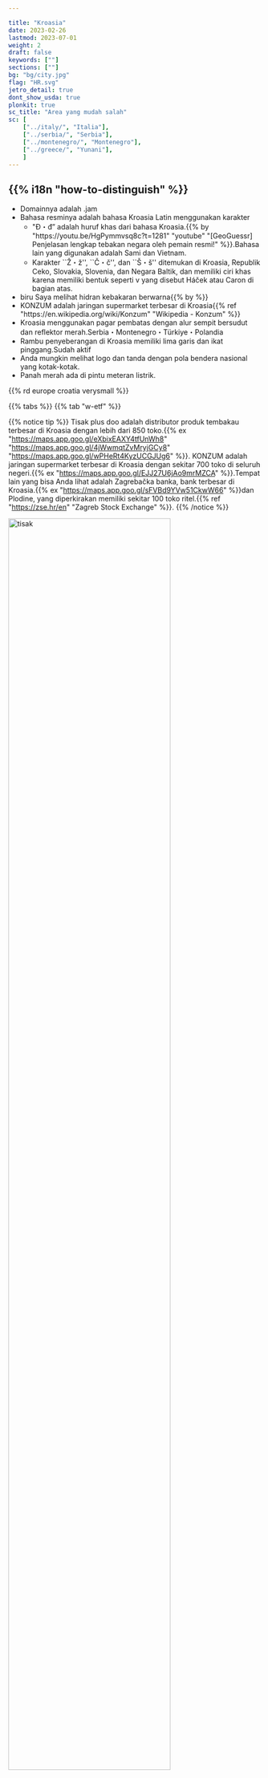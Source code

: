 ```yaml
---

title: "Kroasia"
date: 2023-02-26
lastmod: 2023-07-01
weight: 2
draft: false
keywords: [""]
sections: [""]
bg: "bg/city.jpg"
flag: "HR.svg"
jetro_detail: true
dont_show_usda: true
plonkit: true
sc_title: "Area yang mudah salah"
sc: [
    ["../italy/", "Italia"],
    ["../serbia/", "Serbia"],
    ["../montenegro/", "Montenegro"],
    ["../greece/", "Yunani"],
    ]
---
```


<div class="main-desciption country-description">
    <h2 class="section-title">{{% i18n "how-to-distinguish" %}}</h2>
    <ul class="rule-list">
        <li>Domainnya adalah <span class="quiz">.jam</span></li>
        <li>Bahasa resminya adalah bahasa Kroasia <span class="quiz">Latin</span> menggunakan karakter
            <ul>
                <li>"<span class="quiz">Đ・đ</span>” adalah huruf khas dari bahasa Kroasia.{{% by "https://youtu.be/HgPymmvsq8c?t=1281" "youtube" "[GeoGuessr] Penjelasan lengkap tebakan negara oleh pemain resmi!" %}}.Bahasa lain yang digunakan adalah Sami dan Vietnam.</li>
                <li>Karakter ``Ž・ž'', ``Č・č'', dan ``Š・š'' ditemukan di Kroasia, Republik Ceko, Slovakia, Slovenia, dan Negara Baltik, dan memiliki ciri khas karena memiliki bentuk seperti v yang disebut Háček atau Caron di bagian atas.</li>
            </ul>
        </li>
        <li><span class="quiz">biru</span> Saya melihat hidran kebakaran berwarna{{% by %}}</li>
        <li><span class="quiz">KONZUM</span> adalah jaringan supermarket terbesar di Kroasia{{% ref "https://en.wikipedia.org/wiki/Konzum" "Wikipedia - Konzum" %}}</li>
        <li>Kroasia menggunakan pagar pembatas dengan alur sempit bersudut dan reflektor merah.<span class="quiz">Serbia</span>・<span class="quiz">Montenegro</span>・Türkiye・Polandia</li>
        <li>Rambu penyeberangan di Kroasia memiliki lima garis dan ikat pinggang.<span class="quiz">Sudah aktif</span></li>
        <li>Anda mungkin melihat logo dan tanda dengan pola bendera nasional yang kotak-kotak.</li>
        <li class="no-evidence">Panah merah ada di pintu meteran listrik.</li>
    </ul>
    {{% rd europe croatia verysmall %}}
</div>


{{% tabs %}}
{{% tab "w-etf" %}}


{{% notice tip %}}
<span class="quiz">Tisak plus doo</span> adalah distributor produk tembakau terbesar di Kroasia dengan lebih dari 850 toko.{{% ex "https://maps.app.goo.gl/eXbixEAXY4tfUnWh8" "https://maps.app.goo.gl/4jWwmqtZvMryjGCy8" "https://maps.app.goo.gl/wPHeRt4KyzUCGJUg6" %}}.
<span class="quiz">KONZUM</span> adalah jaringan supermarket terbesar di Kroasia dengan sekitar 700 toko di seluruh negeri.{{% ex "https://maps.app.goo.gl/EJJ27U6jAo9mrMZCA" %}}.Tempat lain yang bisa Anda lihat adalah Zagrebačka banka, bank terbesar di Kroasia.{{% ex "https://maps.app.goo.gl/sFVBd9YVw51CkwW66" %}}dan Plodine, yang diperkirakan memiliki sekitar 100 toko ritel.{{% ref "https://zse.hr/en" "Zagreb Stock Exchange" %}}.
{{% /notice %}}


<div class="googlemap-if no-margin">
<img src="/rule/europe/croatia/split_croatia_1.jpg" alt="tisak" width="80%">
<img src="/rule/europe/croatia/sanski_most5.jpg" alt="konzum" width="80%">
</div>

{{% notice tip %}}
Ada dua bentuk khas di pinggir jalan.<span class="quiz">biru</span> Ada hidran kebakaran berwarna{{% ex "https://maps.app.goo.gl/AMmHBiaDFtHiP4HH6" "https://maps.app.goo.gl/g2qqL7da2hxLLmpp8" "https://goo.gl/maps/eYjfXEc6J9LdLNzQ9" "https://goo.gl/maps/4bZdWCQskrcwxcjZ7" %}}{{% by %}}.
{{% /notice %}}
<div class="googlemap-if no-margin">
<a data-flickr-embed="true" href="https://www.flickr.com/photos/khianti/9721208374/" title="Fire Hydrant"><img src="https://live.staticflickr.com/5537/9721208374_cea45cc06b_w.jpg" width="400" height="300" alt="Fire Hydrant"/></a>
<a data-flickr-embed="true" href="https://www.flickr.com/photos/enjoythevieweu/19634605133/in/photolist-KnNTBE-j7kkQ7-fP2JyW-TjEWVE-5tA7Xm-2mVquNr-8oXmDw-5pRahN-2pu3vZ-5pLNcZ-vV3u3H-yKGD4-yKGUG-yKGC9-yKGCM-yKGBN-yKGUk-yKGTX-yKGVn-yKGV1-yKGTq-6tzUdb-2o3BeQt-J6WkYY-5pR6Hs-ecTwKC-27f3Ymt-2ht24qe-9kUEq9-iQJ4fU-5Ry88-xKKFq-xKL1p-xKKZS-xKCTp-xKKEJ-xKKFN-yKGST-xKKGP-yKGCz-pdE4E8-xKKZg-27YGGSy" title="Croatia fire hydrant"><img src="https://live.staticflickr.com/3830/19634605133_4666909443_w.jpg" width="400" height="267" alt="Croatia fire hydrant"/></a><script async src="//embedr.flickr.com/assets/client-code.js" charset="utf-8"></script>
</div>


{{% notice tip %}}
Hingga tahun 2016, pelat nomornya berwarna putih, sehingga banyak pelat nomor yang tidak memiliki garis biru.{{% ex "https://maps.app.goo.gl/4UrGHQ9JTgKQ3byCA" %}}.Saya merasa bingkainya terkadang terlihat agak merah, tetapi lebih sering terlihat putih pekat.Beberapa mobil memiliki stiker "HR" yang menunjukkan Kroasia.
{{% /notice %}}

<div class="googlemap-if no-margin">
<img src="/rule/europe/croatia/car-example.jpg" width="600px">
</div>

{{% lb 50 small %}}
![](car_plate_ogulin.jpg)

CC0</a>
{{% /lb %}}

{{% notice tip %}}
"<span class="quiz">Đ・đ</span>” adalah karakter khas bahasa Kroasia. Juga<b>Alur sempit bersudut dengan reflektor merah</b>Gunakan pagar pembatas <span class="quiz">Kroasia</span>・<span class="quiz">Serbia</span>・<span class="quiz">Montenegro</span>·Turkiye·<span class="quiz">Polandia</span>{{% by "https://www.plonkit.net/poland" "plonkit" %}}.
{{% /notice %}}

<div class="googlemap-if unclickable">
<img src="/rule/europe/croatia/autocesta_a5_hrvatska_003.jpg" width="600px">
</div>



{{% notice tip %}}
Orang-orang di penyeberangan pejalan kaki Kroasia mengenakan ikat pinggang.{{% ex "https://maps.app.goo.gl/DFqnqwPTuUpDzUmu6" "https://maps.app.goo.gl/5mTEP7ZJz6BHkYsQ7" %}}.Dari kiri <span class="quiz">Kroasia</span>・<span class="quiz">Latvia</span>・<span class="quiz">Hongaria</span>.Jika bentuk kakinya "ku" maka itu adalah Kroasia, dan jika bentuk kakinya "ha" maka itu adalah Hongaria.{{% goto "../portugal/" "Portugal" %}}atau{{% goto "../germany/" "Jerman" %}}Perhatikan bahwa dia juga memakai ikat pinggang.
{{% /notice %}}
<div class="googlemap-if unclickable">
<img src="/rule/europe/croatia/r/HR_road_sign_C02.svg" width="147px" style="margin:10px">
<img src="/rule/europe/baltic-state/latvia/r/Latvia_road_sign_535.svg" width="150px" style="margin:10px">
<img src="/rule/europe/hungary/r/Hungary_road_sign_E-038.svg" width="147px" style="margin:10px">
</div>

{{% notice tip %}}
Ada tanda pangkat kuning dan merah
{{% /notice %}}

{{% notice note %}}
Sebagai negara di mana tanda pangkat dengan warna serupa dapat ditemukan{{% goto "../san-marino/" "san marino" %}}atau{{% goto "../austria/" "Austria" %}}Ada
{{% /notice %}}
<div class="googlemap-if no-margin">
<img src="/rule/europe/croatia/road-example.png" width="95%">
<img src="/rule/europe/croatia/arrow.jpg" width="500px">
</div>

{{% notice tip %}}
Kroasia, negara yang terkait dengan Yugoslavia,{{% goto "../slovenia/" "Slovenia" %}}・{{% goto "../serbia/" "Serbia" %}}・{{% goto "../montenegro/" "Montenegro" %}}・Bosnia-Herzegovina memiliki banyak kesamaan dalam hal pagar pembatas dan papan nama.Papan nama berwarna kuning dan pagar pembatas bersudut adalah hal yang umum di negara-negara ini.
{{% /notice %}}
<div class="googlemap-if no-margin">
<img src="/rule/europe/croatia/tabla_na_ulasku_u_0.jpg" width="95%">
</div>

{{% notice tip %}}
Saya merasa panah merah sering tertulis di pintu meteran listrik.{{% ex "https://maps.app.goo.gl/WPiySja6gVUH2FVn6" "https://goo.gl/maps/Pg3Mp4mHMZPCboZ89" "https://goo.gl/maps/KwSMnjmejChxYidG7" "https://goo.gl/maps/9XZ7cu3oHN1ajyy58" "https://goo.gl/maps/z38EvsekK8QiSMs19" "https://goo.gl/maps/h6QDFvwjY4gWgKBL9" %}}.Terkadang juga ditempel pada tiang bola lampu.{{% ex "https://maps.app.goo.gl/5SuyvS2ggEwnKBgN6" %}}.{{% goto "../serbia/" "Serbia" %}}Tapi terkadang aku melihatnya{{% ex "https://maps.app.goo.gl/8JmiLusejAexJLCw8" %}}.
{{% /notice %}}
<div class="googlemap-if">
<img src="/rule/europe/croatia/danger.png" width="200px" style="margin:40px">
</div>

{{% notice tip %}}
Ada banyak rumah bata dibandingkan dengan negara-negara sekitarnya.{{% ex "https://maps.app.goo.gl/uFNNEbrfaxMg9XEt8" "https://maps.app.goo.gl/V1em4oWucgWKZRuA9" "https://maps.app.goo.gl/crgMLE8HgNJfZUy58" "https://maps.app.goo.gl/rAMsLuMhwDfsbZyX6" %}}.
{{% /notice %}}
<div class="googlemap-if">
<a data-flickr-embed="true" href="https://www.flickr.com/photos/m-squared_photos/29033245745/in/photolist-a22vNN-ci6hQS-8cjtwN-dFDZLn-f2YX4y-ci6hvU-H68Vfa-akHFCY-LArFMV-LeyYsv-oQu8G5-btvsnr-dsQ2EJ-QAqWHG-oQQP6H-LEabGJ-HX7QVc-9mJ3zJ-hxoAjr-kTGe2X-oopLaW-91VwbU-xCzQRR-8iWwVv-ywuHcu-pqUpSY-hdrm1B-aFbzAc-nFDv8S-hyMifV-j4Pg6P-b66LDa-FBXHsb-8n5s44-cRa8Zf-hyMhAZ-hydWxB-e2QXN-nryifX-qGhpfv-PAPfQo-JvYamG-JvZW9q-RWwz8A-JrjQEX-pPKRpy-h7rgB1-o8WPtb-brSvjc-fd9FUp" title="brick house"><img src="https://live.staticflickr.com/7522/29033245745_c63467fdec_c.jpg" width="90%" alt="brick house"/></a><script async src="//embedr.flickr.com/assets/client-code.js" charset="utf-8"></script>
</div>
{{% /tab %}}
{{% tab "w-road" %}}

{{% notice tip %}}
Ini memiliki tanda pangkat kuning dan merah.
{{% /notice %}}
<div class="googlemap-if">
<iframe src="https://www.google.com/maps/embed?pb=!4v1694314678924!6m8!1m7!1s8XipuyeQ6lop-HBkQEsGLw!2m2!1d45.47253516983014!2d18.91674277445001!3f193.25744698733536!4f-2.5463749573817154!5f1.5389236508821318" width="590" height="290" style="border:0;" allowfullscreen="" loading="lazy" referrerpolicy="no-referrer-when-downgrade"></iframe>
</div>
{{% /tab %}}
{{% tab "w-bollard" %}}
<div class="googlemap-if">
<iframe src="https://www.google.com/maps/embed?pb=!4v1681257980003!6m8!1m7!1sMsOMB1naVEv1czOvhAtJ3g!2m2!1d45.34458769417302!2d15.37503663079558!3f43.1214049711359!4f-20.64904948311542!5f3.325193203789971" width="295" height="295" style="border:0;" allowfullscreen="" loading="lazy" referrerpolicy="no-referrer-when-downgrade"></iframe>
<iframe src="https://www.google.com/maps/embed?pb=!4v1681258012669!6m8!1m7!1sqHxbw4HeMmgHJobzL91FrA!2m2!1d45.34482174447255!2d15.37483800339599!3f298.77476173043993!4f-23.468580312565678!5f3.325193203789971" width="295" height="295" style="border:0;" allowfullscreen="" loading="lazy" referrerpolicy="no-referrer-when-downgrade"></iframe>
</div>
{{% /tab %}}
{{% tab "🍄" %}}
<div class="googlemap-if">
<iframe src="https://www.google.com/maps/embed?pb=!4v1681258464332!6m8!1m7!1sAw8lcQqLTGYHVMAEKqb2Gw!2m2!1d45.30784246950383!2d18.42113629874204!3f34.46953077869004!4f-14.946028716990526!5f3.325193203789971" width="295" height="295" style="border:0;" allowfullscreen="" loading="lazy" referrerpolicy="no-referrer-when-downgrade"></iframe>
</div>
{{% /tab %}}
{{% /tabs %}}


<div class="main-desciption area-description">
    <h2 class="section-title">{{% i18n "narrow-down-the-area" %}}</h2>
    <ul class="rule-list">
        <li>Jika Anda berada di suatu kota, Anda mungkin dapat mengetahui wilayahnya dari kode area.Formatnya "0XX".
            <ul>
                <li>01x:{{% goto "https://goo.gl/maps/i3Nyem6V6EjqYRqh9" "Zagreb" map %}}, sulit ditemukan</li>
                <li>020: Dubrovnik, tidak ditemukan</li>
                <li>021:{{% goto "https://goo.gl/maps/CCt8pwdTgwfgWkqAA" "Split" map %}}</li>
                <li>023:{{% goto "https://goo.gl/maps/u7T7EiN1DYRfWziX9" "Zadar" map %}}</li>
                <li>051:{{% goto "https://goo.gl/maps/VZ8V5GAc5m7YsewKA" "Rijeka" map %}}</li>
            </ul>
        </li>
    </ul>
</div>

{{% tabs %}}
{{% tab "Kode wilayah" %}}
{{% notice note %}}
Saya rasa saya lebih sering melihat nama tempat dibandingkan saat berjalan-jalan di kota.
{{% /notice %}}
<div class="googlemap-if">
<p><div class="unclickable"><img src="/rule/europe/croatia/areacode.png" /></div></p>
<p>sumber:<a href="https://web.archive.org/web/20110714164315/http://www.t-com.hr/privatni/telefon/pozivi/pozivni/medunarodni.asp">© T-Hrvatski Telekom - Promet Međunarodni</a></p>
</div>
{{% /tab %}}
{{% /tabs %}}


<div class="main-desciption area-description">
    <h2 class="section-title">{{% i18n "narrow-down-the-city" %}}</h2>
    <ul class="rule-list">
        <li>Ada banyak kebun anggur di daerah pedalaman yang datar, tetapi banyak juga kebun anggur di pulau Vis yang terpencil.</li>
    </ul>
</div>

{{% tabs %}}
{{% tab "Pulau Vis" %}}
{{% notice tip %}}
Industri utama di pulau ini adalah budidaya anggur.{{% ex "https://maps.app.goo.gl/SSWENqTiuXZhwL969" "https://maps.app.goo.gl/DqNBW2TBT3CkQvsN9" "https://maps.app.goo.gl/CDrhyrchMuPDJNdQ9" %}}Seperlima dari lahan pertanian di pulau ini adalah kebun anggur.
{{% /notice %}}
<img src="/rule/europe/croatia/vrbnicko_polje_1.jpg">
</div>
{{% /tab %}}
{{% /tabs %}}
